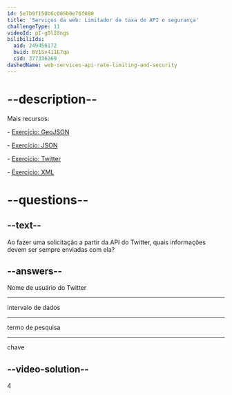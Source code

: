 ```yaml
---
id: 5e7b9f150b6c005b0e76f080
title: 'Serviços da web: Limitador de taxa de API e segurança'
challengeType: 11
videoId: pI-g0lI8ngs
bilibiliIds:
  aid: 249456172
  bvid: BV1Sv411E7qa
  cid: 377336269
dashedName: web-services-api-rate-limiting-and-security
---
```


# --description--

Mais recursos:

\- <a href="https://www.youtube.com/watch?v=TJGJN0T8tak" target="_blank" rel="noopener noreferrer nofollow">Exercício: GeoJSON</a>

\- <a href="https://www.youtube.com/watch?v=vTmw5RtfGMY" target="_blank" rel="noopener noreferrer nofollow">Exercício: JSON</a>

\- <a href="https://www.youtube.com/watch?v=2c7YwhvpCro" target="_blank" rel="noopener noreferrer nofollow">Exercício: Twitter</a>

\- <a href="https://www.youtube.com/watch?v=AopYOlDa-vY" target="_blank" rel="noopener noreferrer nofollow">Exercício: XML</a>

# --questions--

## --text--

Ao fazer uma solicitação a partir da API do Twitter, quais informações devem ser sempre enviadas com ela?

## --answers--

Nome de usuário do Twitter

---

intervalo de dados

---

termo de pesquisa

---

chave

## --video-solution--

4

